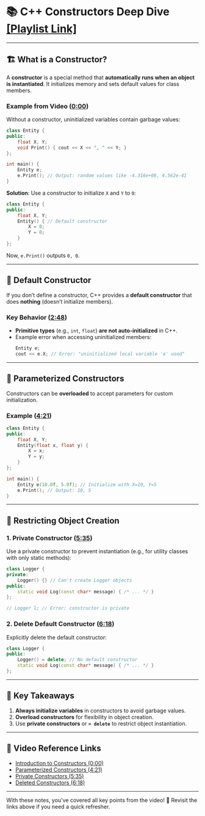 # 📚 C++ Constructors Deep Dive [[Playlist Link]](https://www.youtube.com/watch?v=9RJTQmK0YPI&list=PLlrATfBNZ98dudnM48yfGUldqGD0S4FFb&index=10)

---

## 🏗️ **What is a Constructor?**  
A **constructor** is a special method that **automatically runs when an object is instantiated**. It initializes memory and sets default values for class members.  

### Example from Video ([0:00](https://youtu.be/9RJTQmK0YPI?t=0))  
Without a constructor, uninitialized variables contain garbage values:  
```cpp  
class Entity {
public:
    float X, Y;
    void Print() { cout << X << ", " << Y; }
};

int main() {
    Entity e;
    e.Print(); // Output: random values like -4.316e+08, 4.562e-41
}
```  
**Solution**: Use a constructor to initialize `X` and `Y` to `0`:  
```cpp  
class Entity {
public:
    float X, Y;
    Entity() { // Default constructor
        X = 0;
        Y = 0;
    }
};
```  
Now, `e.Print()` outputs `0, 0`.  

---

## 🔄 **Default Constructor**  
If you don’t define a constructor, C++ provides a **default constructor** that does **nothing** (doesn’t initialize members).  

### Key Behavior ([2:48](https://youtu.be/9RJTQmK0YPI?t=168))  
- **Primitive types** (e.g., `int`, `float`) **are not auto-initialized** in C++.  
- Example error when accessing uninitialized members:  
  ```cpp  
  Entity e;
  cout << e.X; // Error: "uninitialized local variable 'e' used"
  ```  

---

## 🎯 **Parameterized Constructors**  
Constructors can be **overloaded** to accept parameters for custom initialization.  

### Example ([4:21](https://youtu.be/9RJTQmK0YPI?t=261))  
```cpp  
class Entity {
public:
    float X, Y;
    Entity(float x, float y) { 
        X = x; 
        Y = y;
    }
};

int main() {
    Entity e(10.0f, 5.0f); // Initialize with X=10, Y=5
    e.Print(); // Output: 10, 5
}
```  

---

## 🚫 **Restricting Object Creation**  
### 1. **Private Constructor** ([5:35](https://youtu.be/9RJTQmK0YPI?t=335))  
Use a private constructor to prevent instantiation (e.g., for utility classes with only static methods):  
```cpp  
class Logger {
private:
    Logger() {} // Can't create Logger objects
public:
    static void Log(const char* message) { /* ... */ }
};

// Logger l; // Error: constructor is private
```  

### 2. **Delete Default Constructor** ([6:18](https://youtu.be/9RJTQmK0YPI?t=378))  
Explicitly delete the default constructor:  
```cpp  
class Logger {
public:
    Logger() = delete; // No default constructor
    static void Log(const char* message) { /* ... */ }
};
```  

---

## 📝 **Key Takeaways**  
1. **Always initialize variables** in constructors to avoid garbage values.  
2. **Overload constructors** for flexibility in object creation.  
3. Use **private constructors** or **`= delete`** to restrict object instantiation.  

---

## 🔗 **Video Reference Links**  
- [Introduction to Constructors (0:00)](https://youtu.be/9RJTQmK0YPI?t=0)  
- [Parameterized Constructors (4:21)](https://youtu.be/9RJTQmK0YPI?t=261)  
- [Private Constructors (5:35)](https://youtu.be/9RJTQmK0YPI?t=335)  
- [Deleted Constructors (6:18)](https://youtu.be/9RJTQmK0YPI?t=378)  

---

With these notes, you’ve covered all key points from the video! 🚀 Revisit the links above if you need a quick refresher.